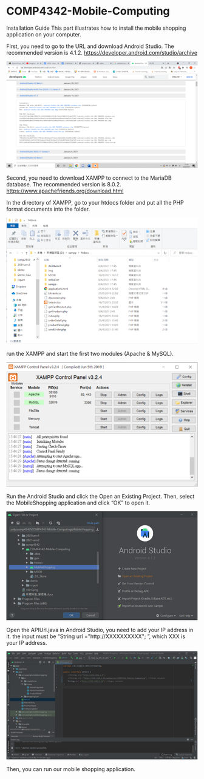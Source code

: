 # COMP4342-Mobile-Computing

Installation Guide
This part illustrates how to install the mobile shopping application on your computer.

First, you need to go to the URL and download Android Studio. The recommended version is 4.1.2.
https://developer.android.com/studio/archive

![Alt text](https://github.com/Ethan7102/COMP4342-Mobile-Computing/blob/main/Images/p1.png)

Second, you need to download XAMPP to connect to the MariaDB database. The recommended version is 8.0.2.
https://www.apachefriends.org/download.html
 

In the directory of XAMPP, go to your htdocs folder and put all the PHP format documents into the folder.

![Alt text](https://github.com/Ethan7102/COMP4342-Mobile-Computing/blob/main/Images/p2.png)


run the XAMPP and start the first two modules (Apache & MySQL).

 ![Alt text](https://github.com/Ethan7102/COMP4342-Mobile-Computing/blob/main/Images/p3.png)


Run the Android Studio and click the Open an Existing Project. Then, select the MobileShopping application and click “OK” to open it.

![Alt text](https://github.com/Ethan7102/COMP4342-Mobile-Computing/blob/main/Images/p4.png)
 
 
Open the APIUrl.java in Android Studio, you need to add your IP address in it.
the input must be “String url ="http://XXXXXXXXXX"; ”, which XXX is your IP address.

![Alt text](https://github.com/Ethan7102/COMP4342-Mobile-Computing/blob/main/Images/p5.png)


Then, you can run our mobile shopping application.
